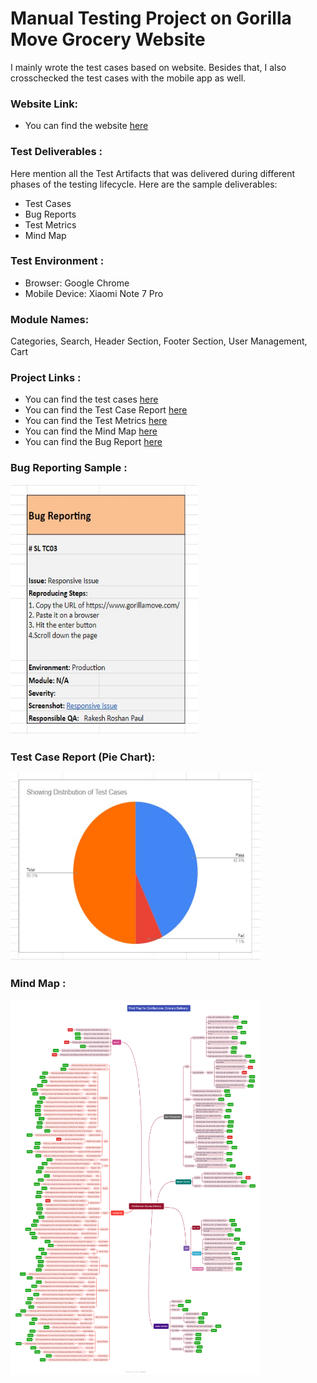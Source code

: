 # Manual Testing Project on Gorilla Move Grocery Website

I mainly wrote the test cases based on website. Besides that, I also crosschecked the test cases with the mobile app as well.

### Website Link:
- You can find the website [here](https://www.gorillamove.com/)

### Test Deliverables :
Here mention all the Test Artifacts that was delivered during different phases of the testing lifecycle.
Here are the sample deliverables:

- Test Cases
- Bug Reports
- Test Metrics
- Mind Map

### Test Environment : 
- Browser: Google Chrome 
- Mobile Device: Xiaomi Note 7 Pro

### Module Names: 
Categories, Search, Header Section, Footer Section, User Management, Cart

### Project Links :
- You can find the test cases [here](https://docs.google.com/spreadsheets/d/1XdZ6A6kQ1RetJ5HoqL63Ja5C03ZZ6L33HBT6hjSa0XQ/edit?usp=sharing)
- You can find the Test Case Report [here](https://docs.google.com/spreadsheets/d/1XdZ6A6kQ1RetJ5HoqL63Ja5C03ZZ6L33HBT6hjSa0XQ/edit?usp=sharing)
- You can find the Test Metrics [here](https://docs.google.com/spreadsheets/d/1XdZ6A6kQ1RetJ5HoqL63Ja5C03ZZ6L33HBT6hjSa0XQ/edit?usp=sharing)
- You can find the Mind Map [here](https://github.com/Rakesh6430/Manual_Testing_Project_on_Gorilla_Move_Grocery/blob/main/Gorillamove_Grocery%20Delivery.png)
- You can find the Bug Report [here](https://docs.google.com/spreadsheets/d/1XdZ6A6kQ1RetJ5HoqL63Ja5C03ZZ6L33HBT6hjSa0XQ/edit?usp=sharing)

### Bug Reporting Sample :

<img src= "https://github.com/Rakesh6430/Manual_Testing_Project_on_Gorilla_Move_Grocery/blob/main/Bug%20Report%20Sample.jpg" height = "400" width="300" >

### Test Case Report (Pie Chart):

<img src= "https://github.com/Rakesh6430/Manual_Testing_Project_on_Gorilla_Move_Grocery/blob/main/Test%20Case%20Report%20Pie%20Chart.jpg" height = "300" width="400" >

### Mind Map :

<img src= "https://github.com/Rakesh6430/Manual_Testing_Project_on_Gorilla_Move_Grocery/blob/main/Gorillamove_Grocery%20Delivery.png" height = "600" width="400" >
